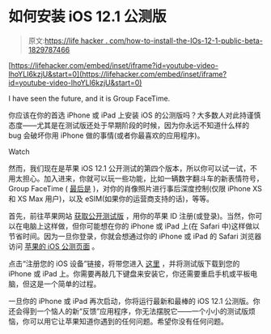 # 如何安装 iOS 12.1 公测版

> 原文:[https://life hacker . com/how-to-install-the-IOs-12-1-public-beta-1829787466](https://lifehacker.com/how-to-install-the-ios-12-1-public-beta-1829787466)

 [https://lifehacker.com/embed/inset/iframe?id=youtube-video-lhoYLI6kzjU&start=0](https://lifehacker.com/embed/inset/iframe?id=youtube-video-lhoYLI6kzjU&start=0)

<figcaption class="sc-1ptbguh-0 hxeMec caption">I have seen the future, and it is Group FaceTime.</figcaption> 

你应该在你的首选 iPhone 或 iPad 上安装 iOS 的公测版吗？大多数人对此持谨慎态度——尤其是在测试版还处于早期阶段的时候，因为你永远不知道什么样的 bug 会破坏你用 iPhone 做的事情(或者你最喜欢的应用程序)。

Watch

然而，我们现在是苹果 iOS 12.1 公开测试的第四个版本，所以你可以试一试，不用太担心。加入进来，你就可以玩一些功能，比如一辆数字翻斗车的新表情符号，Group FaceTime ( [最后是](https://lifehacker.com/what-to-use-for-video-calls-instead-of-facetime-1828527644) )，对你的肖像照片进行事后深度控制(仅限 iPhone XS 和 XS Max 用户)，以及 eSIM(如果你的运营商支持的话)，等等。

首先，前往苹果网站 [获取公开测试版](https://beta.apple.com/sp/betaprogram/) ，用你的苹果 ID 注册(或登录)。当然，你可以在电脑上这样做，但你可能想在你的 iPhone 或 iPad 上(在 Safari 中)这样做以节省时间。因为一旦你登录，你就会想通过你的 iPhone 或 iPad 的 Safari 浏览器访问 [苹果的 iOS 公测页面](https://beta.apple.com/sp/betaprogram/guide#ios) 。

点击“注册您的 iOS 设备”链接，将带您进入 [这里](https://beta.apple.com/sp/betaprogram/redemption#ios) ，并将测试版下载到您的 iPhone 或 iPad 上。你需要再敲几下键盘来安装它，你还需要重启手机或平板电脑，但这是一个简单的过程。

一旦你的 iPhone 或 iPad 再次启动，你将运行最新和最棒的 iOS 12.1 公测版。你还会得到一个恼人的新“反馈”应用程序，你无法摆脱它——一个小小的测试版烦恼，你可以用它让苹果知道你遇到的任何问题。希望你没有任何问题。
